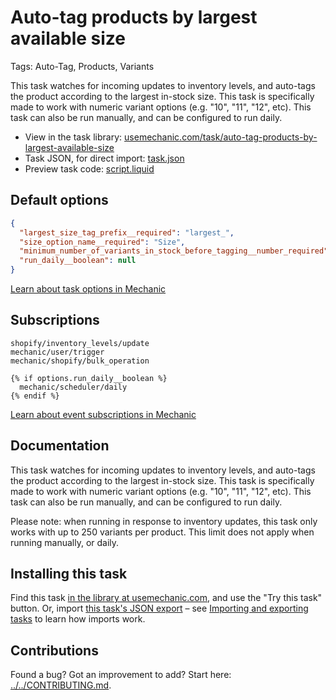 # Auto-tag products by largest available size

Tags: Auto-Tag, Products, Variants

This task watches for incoming updates to inventory levels, and auto-tags the product according to the largest in-stock size. This task is specifically made to work with numeric variant options (e.g. "10", "11", "12", etc). This task can also be run manually, and can be configured to run daily.

* View in the task library: [usemechanic.com/task/auto-tag-products-by-largest-available-size](https://usemechanic.com/task/auto-tag-products-by-largest-available-size)
* Task JSON, for direct import: [task.json](../../tasks/auto-tag-products-by-largest-available-size.json)
* Preview task code: [script.liquid](./script.liquid)

## Default options

```json
{
  "largest_size_tag_prefix__required": "largest_",
  "size_option_name__required": "Size",
  "minimum_number_of_variants_in_stock_before_tagging__number_required": 2,
  "run_daily__boolean": null
}
```

[Learn about task options in Mechanic](https://docs.usemechanic.com/article/471-task-options)

## Subscriptions

```liquid
shopify/inventory_levels/update
mechanic/user/trigger
mechanic/shopify/bulk_operation

{% if options.run_daily__boolean %}
  mechanic/scheduler/daily
{% endif %}
```

[Learn about event subscriptions in Mechanic](https://docs.usemechanic.com/article/408-subscriptions)

## Documentation

This task watches for incoming updates to inventory levels, and auto-tags the product according to the largest in-stock size. This task is specifically made to work with numeric variant options (e.g. "10", "11", "12", etc). This task can also be run manually, and can be configured to run daily.

Please note: when running in response to inventory updates, this task only works with up to 250 variants per product. This limit does not apply when running manually, or daily.

## Installing this task

Find this task [in the library at usemechanic.com](https://usemechanic.com/task/auto-tag-products-by-largest-available-size), and use the "Try this task" button. Or, import [this task's JSON export](../../tasks/auto-tag-products-by-largest-available-size.json) – see [Importing and exporting tasks](https://docs.usemechanic.com/article/505-importing-and-exporting-tasks) to learn how imports work.

## Contributions

Found a bug? Got an improvement to add? Start here: [../../CONTRIBUTING.md](../../CONTRIBUTING.md).
